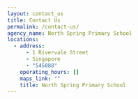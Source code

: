 ```yaml
---
layout: contact_us
title: Contact Us
permalink: /contact-us/
agency_name: North Spring Primary School
locations:
  - address:
      - 1 Rivervale Street
      - Singapore
      - "545088"
    operating_hours: []
    maps_link: ""
    title: North Spring Primary School
---
```

